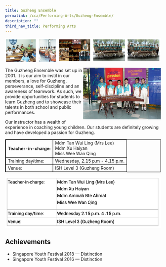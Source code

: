 ```yaml
---
title: Guzheng Ensemble
permalink: /cca/Performing-Arts/Guzheng-Ensemble/
description: ""
third_nav_title: Performing Arts
---
```

<style>
table {
  border-collapse: collapse;
  border: 1px solid black;
} 

th,td {
  border: 1px solid black;
}
table.c {
  table-layout: auto;
  width: 100%;  
}
	</style>
![](/images/guzheng.png)

<img src="/images/ge6.jpeg" style="width:50%;float:right">
		 
The Guzheng Ensemble was set up in 2001. It is our aim to instil in our members, a love for Guzheng, perseverance, self-discipline and an awareness of teamwork. As such, we provide opportunities for students to learn Guzheng and to showcase their talents in both school and public performances.  
  
Our instructor has a wealth of experience in coaching young children. Our students are definitely growing and have developed a passion for Guzheng.
<br>
<table class="c">
  <tbody><tr>
    <th>Teacher-in-charge:</th>
    <td>Mdm Tan Wui Ling (Mrs Lee)<br>Mdm Xu Haiyan<br>Miss Wee Wan Qing</td>
  </tr>
  <tr>
    <td>Training day/time:</td>
    <td>Wednesday, 2.15 p.m - 4.15 p.m.</td>
  </tr>
  <tr>
    <td>Venue:</td>
    <td>ISH Level 3 (Guzheng Room)</td>
  </tr>
</tbody></table>

![](/images/guzheng2.png)

Achievements
------------

*   Singapore Youth Festival 2018 — Distinction
*   Singapore Youth Festival 2016 — Distinction